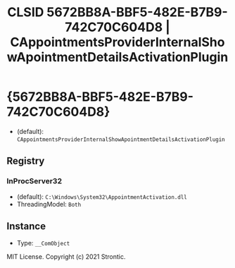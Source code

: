 ﻿---
title: "CLSID 5672BB8A-BBF5-482E-B7B9-742C70C604D8 | CAppointmentsProviderInternalShowApointmentDetailsActivationPlugin"
excerpt: What is COM-Object CLSID 5672BB8A-BBF5-482E-B7B9-742C70C604D8?
---

# {5672BB8A-BBF5-482E-B7B9-742C70C604D8}

* (default): `CAppointmentsProviderInternalShowApointmentDetailsActivationPlugin`

## Registry


### InProcServer32

* (default): `C:\Windows\System32\AppointmentActivation.dll`
* ThreadingModel: `Both`

## Instance

* Type: `__ComObject`

MIT License. Copyright (c) 2021 Strontic.


